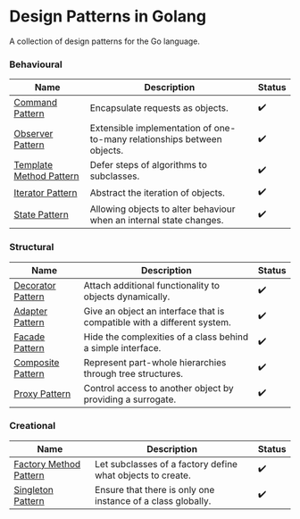 # Design Patterns in Golang

A collection of design patterns for the Go language. 

### Behavioural

| Name | Description | Status | 
| ---- | ----------- | ------ |
| [Command Pattern](behavioural/command/) | Encapsulate requests as objects. | :heavy_check_mark: |
| [Observer Pattern](behavioural/observer/) | Extensible implementation of one-to-many relationships between objects. | :heavy_check_mark: |
| [Template Method Pattern](behavioural/templateMethod/) | Defer steps of algorithms to subclasses. | :heavy_check_mark: |
| [Iterator Pattern](behavioural/iterator/) | Abstract the iteration of objects. | :heavy_check_mark: |
| [State Pattern](behavioural/state/) | Allowing objects to alter behaviour when an internal state changes. | :heavy_check_mark: |

### Structural

| Name | Description | Status | 
| ---- | ----------- | ------ |
| [Decorator Pattern](structural/decorator/) | Attach additional functionality to objects dynamically. | :heavy_check_mark: |
| [Adapter Pattern](structural/adapter/) | Give an object an interface that is compatible with a different system. | :heavy_check_mark: |
| [Facade Pattern](structural/facade/) | Hide the complexities of a class behind a simple interface. | :heavy_check_mark: |
| [Composite Pattern](structural/composite/) | Represent part-whole hierarchies through tree structures. | :heavy_check_mark: | 
| [Proxy Pattern](structural/proxy/) | Control access to another object by providing a surrogate. | :heavy_check_mark: |

### Creational

| Name | Description | Status | 
| ---- | ----------- | ------ |
| [Factory Method Pattern](creational/factoryMethod/) | Let subclasses of a factory define what objects to create. | :heavy_check_mark: |
| [Singleton Pattern](creational/singleton/) | Ensure that there is only one instance of a class globally. |:heavy_check_mark: |

